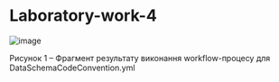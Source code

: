# Laboratory-work-4



![image](https://github.com/user-attachments/assets/e600816a-716d-4b3d-b38e-388c1591f569)

Рисунок 1 – Фрагмент результату виконання workflow-процесу для DataSchemaCodeConvention.yml
